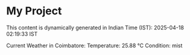 # My Project

This content is dynamically generated in Indian Time (IST): 2025-04-18 02:19:33 IST


Current Weather in Coimbatore:
Temperature: 25.88 °C
Condition: mist
